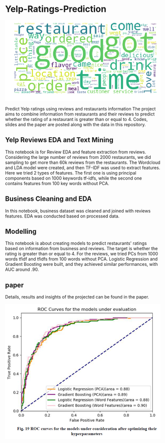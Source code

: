 # Yelp-Ratings-Prediction

![alt text](https://github.com/Taniesta/Yelp-Ratings-Prediction/blob/master/wordcloud.png)

Predict Yelp ratings using reviews and restaurants information
The project aims to combine information from restaurants and their reviews to predict whether the rating of a restaurant is greater than or equal to 4. Codes, slides and the paper are posted along with the data in this repository.

## Yelp Reviews EDA and Text Mining
This notebook is for Review EDA and feature extraction from reviews. Considering the large number of reviews from 2000 restaurants, we did sampling to get more than 60k reviews from the restaurants. The Wordcloud and LDA model were created, and then TF-IDF was used to extract features. Here we tried 2 types of features. The first one is using principal components based on 1000 keywords tf-idfs, while the second one contains features from 100 key words without PCA.

## Business Cleaning and EDA
In this notebook, business dataset was cleaned and joined with reviews features. EDA was conducted based on processed data.

## Modelling
This notebook is about creating models to predict restaurants' ratings based on information from business and reviews. The target is whether the rating is greater than or equal to 4. For the reviews, we tried PCs from 1000 words tfidf and tfidfs from 100 words without PCA. Logistic Regression and Gradient Boosting were built, and they achieved similar performances, with AUC around .90.

## paper
Details, results and insights of the projected can be found in the paper.

![alt text](https://github.com/Taniesta/Yelp-Ratings-Prediction/blob/master/auc.png)
